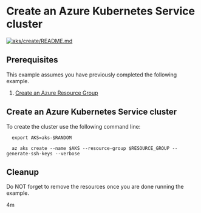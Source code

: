 
# Create an Azure Kubernetes Service cluster

[![aks/create/README.md](https://github.com/Azure-Samples/java-on-azure-examples/actions/workflows/aks_create_README_md.yml/badge.svg)](https://github.com/Azure-Samples/java-on-azure-examples/actions/workflows/aks_create_README_md.yml)

## Prerequisites

This example assumes you have previously completed the following example.

1. [Create an Azure Resource Group](../../group/create/)

## Create an Azure Kubernetes Service cluster

<!-- workflow.include(../../group/create/README.md) -->
<!-- workflow.run()

  if [[ -z $AKS ]]; then
    export AKS=aks-$RANDOM
    az aks create --name $AKS --resource-group $RESOURCE_GROUP --generate-ssh-keys --verbose 
  fi

  -->

To create the cluster use the following command line:

<!-- workflow.skip() -->
```shell
  export AKS=aks-$RANDOM

  az aks create --name $AKS --resource-group $RESOURCE_GROUP --generate-ssh-keys --verbose 
```

## Cleanup

<!-- workflow.directOnly()

  az group delete --name $RESOURCE_GROUP --yes || true

  -->

Do NOT forget to remove the resources once you are done running the example.

4m
